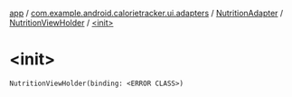 [app](../../../index.md) / [com.example.android.calorietracker.ui.adapters](../../index.md) / [NutritionAdapter](../index.md) / [NutritionViewHolder](index.md) / [&lt;init&gt;](./-init-.md)

# &lt;init&gt;

`NutritionViewHolder(binding: <ERROR CLASS>)`